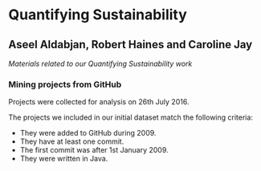# Quantifying Sustainability

## Aseel Aldabjan, Robert Haines and Caroline Jay

*Materials related to our Quantifying Sustainability work*

### Mining projects from GitHub

Projects were collected for analysis on 26th July 2016.

The projects we included in our initial dataset match the following criteria:
* They were added to GitHub during 2009.
* They have at least one commit.
* The first commit was after 1st January 2009.
* They were written in Java.
